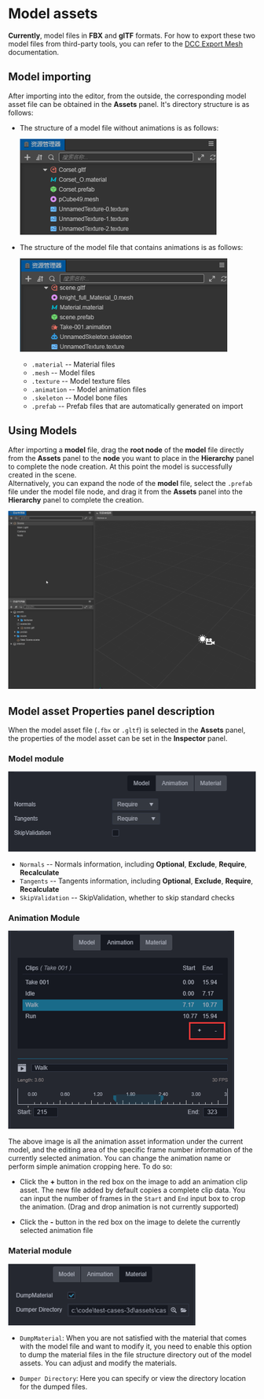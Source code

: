 # Model assets

__Currently__, model files in __FBX__ and __glTF__ formats. For how to export these two model files from third-party tools, you can refer to the [DCC Export Mesh](./dcc-export-mesh.md) documentation.

## Model importing

After importing into the editor, from the outside, the corresponding model asset file can be obtained in the __Assets__ panel. It's directory structure is as follows:

- The structure of a model file without animations is as follows:

  ![mesh_list](mesh/mesh_list.png)

- The structure of the model file that contains animations is as follows:

  ![mesh_list](mesh/mesh_list_1.png)

  - `.material` -- Material files
  - `.mesh` -- Model files
  - `.texture` -- Model texture files
  - `.animation` -- Model animation files
  - `.skeleton` -- Model bone files
  - `.prefab` -- Prefab files that are automatically generated on import

## Using Models

After importing a __model__ file, drag the __root node__ of the __model__ file directly from the __Assets__ panel to the __node__ you want to place in the __Hierarchy__ panel to complete the node creation. At this point the model is successfully created in the scene. <br>
Alternatively, you can expand the node of the __model__ file, select the `.prefab` file under the model file node, and drag it from the __Assets__ panel into the __Hierarchy__ panel to complete the creation.

![mesh_use](mesh/mesh_use.gif)

## Model asset Properties panel description

When the model asset file (`.fbx` or `.gltf`) is selected in the __Assets__ panel, the properties of the model asset can be set in the __Inspector__ panel.

### Model module

![mesh_model](mesh/mesh_model.jpg)

- `Normals` -- Normals information, including **Optional**, **Exclude**, **Require**, **Recalculate**
- `Tangents` -- Tangents information, including **Optional**, **Exclude**, **Require**, **Recalculate**
- `SkipValidation` -- SkipValidation, whether to skip standard checks

### Animation Module

![mesh_animation](mesh/mesh_animation.jpg)

The above image is all the animation asset information under the current model, and the editing area of ​​the specific frame number information of the currently selected animation. You can change the animation name or perform simple animation cropping here. To do so:

- Click the **+** button in the red box on the image to add an animation clip asset. The new file added by default copies a complete clip data. You can input the number of frames in the `Start` and `End` input box to crop the animation. (Drag and drop animation is not currently supported)

- Click the **-** button in the red box on the image to delete the currently selected animation file

### Material module

![mesh_material](mesh/mesh_material.jpg)

- `DumpMaterial`: When you are not satisfied with the material that comes with the model file and want to modify it, you need to enable this option to dump the material files in the file structure directory out of the model assets. You can adjust and modify the materials.

- `Dumper Directory`: Here you can specify or view the directory location for the dumped files.
